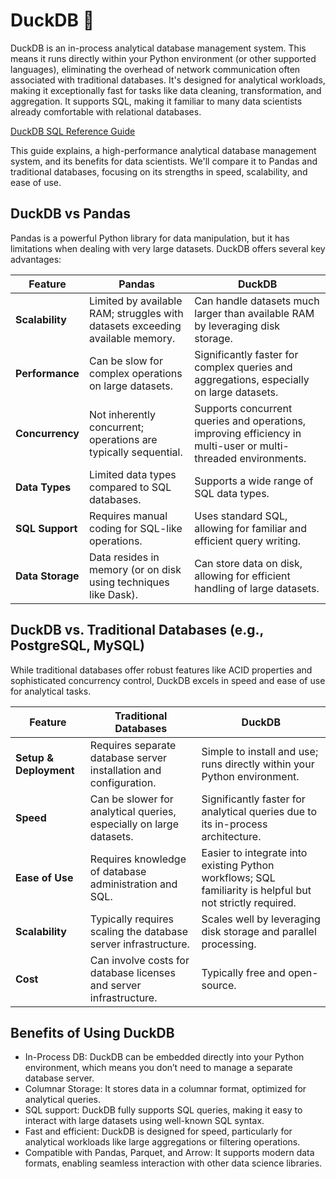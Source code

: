 
# DuckDB 🦆

DuckDB is an in-process analytical database management system. This means it runs directly within your Python environment (or other supported languages), eliminating the overhead of network communication often associated with traditional databases. It's designed for analytical workloads, making it exceptionally fast for tasks like data cleaning, transformation, and aggregation. It supports SQL, making it familiar to many data scientists already comfortable with relational databases.

[DuckDB SQL Reference Guide](https://duckdb.org/docs/stable/sql/introduction)

This guide explains, a high-performance analytical database management system, and its benefits for data scientists. We'll compare it to Pandas and traditional databases, focusing on its strengths in speed, scalability, and ease of use.

## DuckDB vs Pandas

Pandas is a powerful Python library for data manipulation, but it has limitations when dealing with very large datasets. DuckDB offers several key advantages:

| Feature | Pandas | DuckDB |
|-----------------|---------------------------------------|---------------------------------------------|
| **Scalability** | Limited by available RAM; struggles with datasets exceeding available memory. | Can handle datasets much larger than available RAM by leveraging disk storage. |
| **Performance** | Can be slow for complex operations on large datasets. | Significantly faster for complex queries and aggregations, especially on large datasets. |
| **Concurrency** | Not inherently concurrent; operations are typically sequential. | Supports concurrent queries and operations, improving efficiency in multi-user or multi-threaded environments. |
| **Data Types** | Limited data types compared to SQL databases. | Supports a wide range of SQL data types. |
| **SQL Support** | Requires manual coding for SQL-like operations. | Uses standard SQL, allowing for familiar and efficient query writing. |
| **Data Storage** | Data resides in memory (or on disk using techniques like Dask). | Can store data on disk, allowing for efficient handling of large datasets. |

## DuckDB vs. Traditional Databases (e.g., PostgreSQL, MySQL)

While traditional databases offer robust features like ACID properties and sophisticated concurrency control, DuckDB excels in speed and ease of use for analytical tasks.

| Feature | Traditional Databases | DuckDB |
|-----------------|----------------------------------------|---------------------------------------------|
| **Setup & Deployment** | Requires separate database server installation and configuration. | Simple to install and use; runs directly within your Python environment. |
| **Speed** | Can be slower for analytical queries, especially on large datasets. | Significantly faster for analytical queries due to its in-process architecture. |
| **Ease of Use** | Requires knowledge of database administration and SQL. | Easier to integrate into existing Python workflows; SQL familiarity is helpful but not strictly required. |
| **Scalability** | Typically requires scaling the database server infrastructure. | Scales well by leveraging disk storage and parallel processing. |
| **Cost** | Can involve costs for database licenses and server infrastructure. | Typically free and open-source. |

## Benefits of Using DuckDB

- In-Process DB: DuckDB can be embedded directly into your Python environment, which means you don’t need to manage a separate database server.
- Columnar Storage: It stores data in a columnar format, optimized for analytical queries.
- SQL support: DuckDB fully supports SQL queries, making it easy to interact with large datasets using well-known SQL syntax.
- Fast and efficient: DuckDB is designed for speed, particularly for analytical workloads like large aggregations or filtering operations.
- Compatible with Pandas, Parquet, and Arrow: It supports modern data formats, enabling seamless interaction with other data science libraries.
